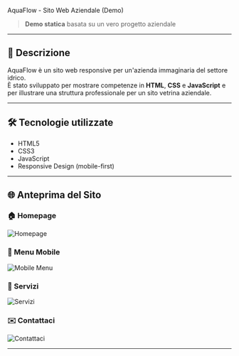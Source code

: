 AquaFlow - Sito Web Aziendale (Demo)

> **Demo statica** basata su un vero progetto aziendale

---

## 📌 Descrizione

AquaFlow è un sito web responsive per un'azienda immaginaria del settore idrico.  
È stato sviluppato per mostrare competenze in **HTML**, **CSS** e **JavaScript** e per illustrare una struttura professionale per un sito vetrina aziendale.

---

## 🛠️ Tecnologie utilizzate

- HTML5
- CSS3
- JavaScript
- Responsive Design (mobile-first)

---


## 🌐 Anteprima del Sito

### 🏠 Homepage
![Homepage](screenshots/homepage.png)

### 📱 Menu Mobile
![Mobile Menu](screenshots/mobile-menu.png)

### 🧯 Servizi
![Servizi](screenshots/services.png)

### ✉️ Contattaci
![Contattaci](screenshots/contact.png)


---



